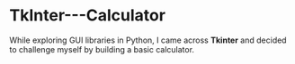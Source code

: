 # TkInter---Calculator
While exploring GUI libraries in Python, I came across **Tkinter** and decided to challenge myself by building a basic calculator.
